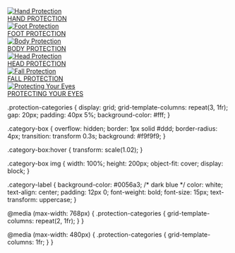 <section class="protection-categories">
  <div class="category-box">
    <a href="products.html#hand-protection">
      <img src="images/hand.jpg" alt="Hand Protection" />
      <div class="category-label">HAND PROTECTION</div>
    </a>
  </div>
  <div class="category-box">
    <a href="products.html#foot-protection">
      <img src="images/foot.jpg" alt="Foot Protection" />
      <div class="category-label">FOOT PROTECTION</div>
    </a>
  </div>
  <div class="category-box">
    <a href="products.html#body-protection">
      <img src="images/body.jpg" alt="Body Protection" />
      <div class="category-label">BODY PROTECTION</div>
    </a>
  </div>
  <div class="category-box">
    <a href="products.html#head-protection">
      <img src="images/head.jpg" alt="Head Protection" />
      <div class="category-label">HEAD PROTECTION</div>
    </a>
  </div>
  <div class="category-box">
    <a href="products.html#fall-protection">
      <img src="images/fall.jpg" alt="Fall Protection" />
      <div class="category-label">FALL PROTECTION</div>
    </a>
  </div>
  <div class="category-box">
    <a href="products.html#eye-protection">
      <img src="images/eye.jpg" alt="Protecting Your Eyes" />
      <div class="category-label">PROTECTING YOUR EYES</div>
    </a>
  </div>
</section>

.protection-categories {
  display: grid;
  grid-template-columns: repeat(3, 1fr);
  gap: 20px;
  padding: 40px 5%;
  background-color: #fff;
}

.category-box {
  overflow: hidden;
  border: 1px solid #ddd;
  border-radius: 4px;
  transition: transform 0.3s;
  background: #f9f9f9;
}

.category-box:hover {
  transform: scale(1.02);
}

.category-box img {
  width: 100%;
  height: 200px;
  object-fit: cover;
  display: block;
}

.category-label {
  background-color: #0056a3; /* dark blue */
  color: white;
  text-align: center;
  padding: 12px 0;
  font-weight: bold;
  font-size: 15px;
  text-transform: uppercase;
}


@media (max-width: 768px) {
  .protection-categories {
    grid-template-columns: repeat(2, 1fr);
  }
}

@media (max-width: 480px) {
  .protection-categories {
    grid-template-columns: 1fr;
  }
}


